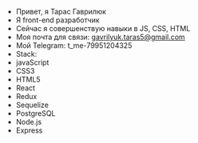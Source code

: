 - Привет, я Тарас Гаврилюк
- Я front-end разработчик
- Сейчас я совершенствую навыки в JS, CSS, HTML
- Моя почта для связи: gavrilyuk.taras5@gmail.com
- Мой Telegram: t_me-79951204325
- Stack: 
- javaScript
- CSS3
- HTML5
- React
- Redux
- Sequelize
- PostgreSQL
- Node.js
- Express
